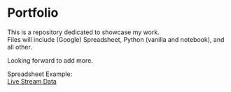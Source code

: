 # Portfolio
This is a repository dedicated to showcase my work.  
Files will include (Google) Spreadsheet, Python (vanilla and notebook), and all other.

Looking forward to add more.

Spreadsheet Example:  
[Live Stream Data](https://docs.google.com/spreadsheets/d/e/2PACX-1vQPpohpE9nM2wgg03Rz9_KHRiGSK3N4h98suac3-zH7JRd34xqJqkrTR_a6ibL7tskIie_Jtt9wIUVA/pubhtml?gid=1555657742&single=true)